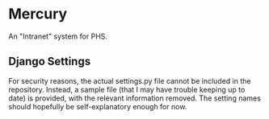 Mercury
=======

An "Intranet" system for PHS.


Django Settings
---------------

For security reasons, the actual settings.py file cannot be
included in the repository. Instead, a sample file (that I
may have trouble keeping up to date) is provided, with the
relevant information removed. The setting names should
hopefully be self-explanatory enough for now.
